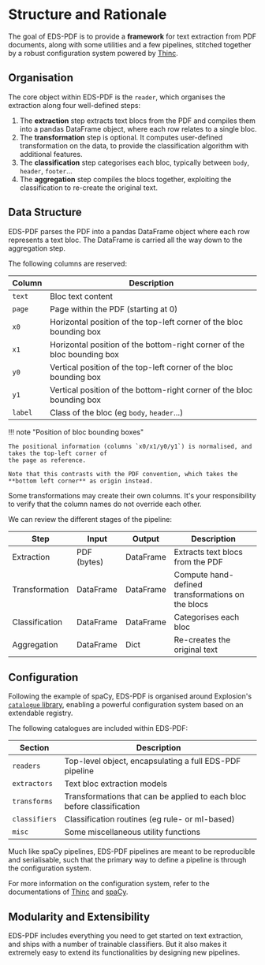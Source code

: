 # Structure and Rationale

The goal of EDS-PDF is to provide a **framework** for text extraction from PDF documents,
along with some utilities and a few pipelines, stitched together by a robust configuration
system powered by [Thinc](https://thinc.ai/docs/usage-config).

## Organisation

The core object within EDS-PDF is the `reader`, which organises the extraction along four
well-defined steps:

1. The **extraction** step extracts text blocs from the PDF and compiles them into a pandas DataFrame
   object, where each row relates to a single bloc.
2. The **transformation** step is optional. It computes user-defined transformation on the data,
   to provide the classification algorithm with additional features.
3. The **classification** step categorises each bloc, typically between `body`, `header`, `footer`...
4. The **aggregation** step compiles the blocs together, exploiting the classification to re-create the original text.

## Data Structure

EDS-PDF parses the PDF into a pandas DataFrame object where each row represents a text bloc.
The DataFrame is carried all the way down to the aggregation step.

The following columns are reserved:

| Column  | Description                                                             |
| ------- | ----------------------------------------------------------------------- |
| `text`  | Bloc text content                                                       |
| `page`  | Page within the PDF (starting at 0)                                     |
| `x0`    | Horizontal position of the top-left corner of the bloc bounding box     |
| `x1`    | Horizontal position of the bottom-right corner of the bloc bounding box |
| `y0`    | Vertical position of the top-left corner of the bloc bounding box       |
| `y1`    | Vertical position of the bottom-right corner of the bloc bounding box   |
| `label` | Class of the bloc (eg `body`, `header`...)                              |

!!! note "Position of bloc bounding boxes"

    The positional information (columns `x0/x1/y0/y1`) is normalised, and takes the top-left corner of
    the page as reference.

    Note that this contrasts with the PDF convention, which takes the **bottom left corner** as origin instead.

Some transformations may create their own columns. It's your responsibility to verify that
the column names do not override each other.

We can review the different stages of the pipeline:

| Step           | Input       | Output    | Description                                       |
| -------------- | ----------- | --------- | ------------------------------------------------- |
| Extraction     | PDF (bytes) | DataFrame | Extracts text blocs from the PDF                  |
| Transformation | DataFrame   | DataFrame | Compute hand-defined transformations on the blocs |
| Classification | DataFrame   | DataFrame | Categorises each bloc                             |
| Aggregation    | DataFrame   | Dict      | Re-creates the original text                      |

## Configuration

Following the example of spaCy, EDS-PDF is organised around Explosion's
[`catalogue` library](https://github.com/explosion/catalogue), enabling a powerful configuration
system based on an extendable registry.

The following catalogues are included within EDS-PDF:

| Section       | Description                                                            |
| ------------- | ---------------------------------------------------------------------- |
| `readers`     | Top-level object, encapsulating a full EDS-PDF pipeline                |
| `extractors`  | Text bloc extraction models                                            |
| `transforms`  | Transformations that can be applied to each bloc before classification |
| `classifiers` | Classification routines (eg rule- or ml-based)                         |
| `misc`        | Some miscellaneous utility functions                                   |

Much like spaCy pipelines, EDS-PDF pipelines are meant to be reproducible and serialisable,
such that the primary way to define a pipeline is through the configuration system.

For more information on the configuration system, refer to the documentations of
[Thinc](https://thinc.ai/docs/usage-config) and [spaCy](https://spacy.io/usage/training#config).

## Modularity and Extensibility

EDS-PDF includes everything you need to get started on text extraction, and ships with a number
of trainable classifiers. But it also makes it extremely easy to extend its functionalities by
designing new pipelines.
